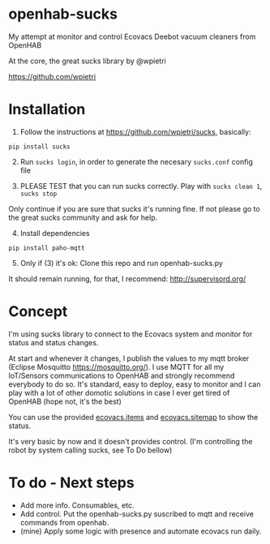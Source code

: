# openhab-sucks

My attempt at monitor and control Ecovacs Deebot vacuum cleaners from OpenHAB

At the core, the great sucks library by @wpietri

https://github.com/wpietri

# Installation

1. Follow the instructions at https://github.com/wpietri/sucks, basically:

`pip install sucks`

2. Run ```sucks login```, in order to generate the necesary ```sucks.conf``` config file

3. PLEASE TEST that you can run sucks correctly. Play with ```sucks clean 1```, ```sucks stop```

Only continue if you are sure that sucks it's running fine. If not please go to the great sucks community and ask for help.

4. Install dependencies

```pip install paho-mqtt```

5. Only if (3) it's ok: Clone this repo and run openhab-sucks.py

It should remain running, for that, I recommend: http://supervisord.org/

# Concept

I'm using sucks library to connect to the Ecovacs system and monitor for status and status changes.

At start and whenever it changes, I publish the values to my mqtt broker (Eclipse Mosquitto https://mosquitto.org/). I use MQTT for all my IoT/Sensors communications to OpenHAB and strongly recommend everybody to do so. It's standard, easy to deploy, easy to monitor and I can play with a lot of other domotic solutions in case I ever get tired of OpenHAB (hope not, it's the best)

You can use the provided [ecovacs.items](https://github.com/guillebot/openhab-sucks/blob/master/openhab/ecovacs.items) and [ecovacs.sitemap](https://github.com/guillebot/openhab-sucks/blob/master/openhab/ecovacs.sitemap) to show the status.

It's very basic by now and it doesn't provides control. (I'm controlling the robot by system calling sucks, see To Do bellow)

# To do - Next steps

- Add more info. Consumables, etc.
- Add control. Put the openhab-sucks.py suscribed to mqtt and receive commands from openhab.
- (mine) Apply some logic with presence and automate ecovacs run daily.



